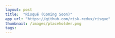 ```yaml
---
layout: post
title:  "Risqué (Coming Soon)"
app_url: "https://github.com/risk-redux/risque"
thumbnail: /images/placeholder.png
tags:
---
```

